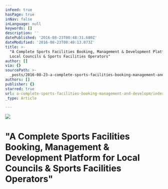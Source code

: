 ```yaml
---
inFeed: true
hasPage: true
inNav: false
inLanguage: null
keywords: []
description: ''
datePublished: '2016-08-23T00:48:31.680Z'
dateModified: '2016-08-23T00:48:13.073Z'
title: >-
  "A Complete Sports Facilities Booking, Management & Development Platform for
  Local Councils & Sports Facilities Operators"
author: []
via: {}
sourcePath: >-
  _posts/2016-08-23-a-complete-sports-facilities-booking-management-and-developm.md
authors: []
publisher: {}
starred: true
url: a-complete-sports-facilities-booking-management-and-developm/index.html
_type: Article

---
```

![](https://the-grid-user-content.s3-us-west-2.amazonaws.com/1a41f497-a2ef-440f-ac64-2185f1875e09.jpg)

# "A Complete Sports Facilities Booking, Management & Development Platform for Local Councils & Sports Facilities Operators"